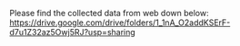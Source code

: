 Please find the collected data from web down below:
https://drive.google.com/drive/folders/1_1nA_O2addKSErF-d7u1Z32az5Owj5RJ?usp=sharing